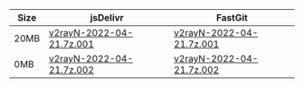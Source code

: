 |    Size   |     jsDelivr  | FastGit |
|  ---  |  ---  |  ---  |
| 20MB | [v2rayN-2022-04-21.7z.001](https://cdn.jsdelivr.net/gh/googleians/v2rayN-32@main/v2rayN-2022-04-21.7z.001) | [v2rayN-2022-04-21.7z.001](https://raw.fastgit.org/googleians/v2rayN-32/main/v2rayN-2022-04-21.7z.001) |
| 0MB | [v2rayN-2022-04-21.7z.002](https://cdn.jsdelivr.net/gh/googleians/v2rayN-32@main/v2rayN-2022-04-21.7z.002) | [v2rayN-2022-04-21.7z.002](https://raw.fastgit.org/googleians/v2rayN-32/main/v2rayN-2022-04-21.7z.002) |
